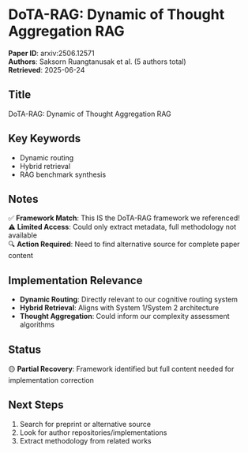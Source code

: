 # DoTA-RAG: Dynamic of Thought Aggregation RAG

**Paper ID**: arxiv:2506.12571  
**Authors**: Saksorn Ruangtanusak et al. (5 authors total)  
**Retrieved**: 2025-06-24  

## Title
DoTA-RAG: Dynamic of Thought Aggregation RAG

## Key Keywords
- Dynamic routing
- Hybrid retrieval  
- RAG benchmark synthesis

## Notes
✅ **Framework Match**: This IS the DoTA-RAG framework we referenced!  
⚠️ **Limited Access**: Could only extract metadata, full methodology not available  
🔍 **Action Required**: Need to find alternative source for complete paper content  

## Implementation Relevance
- **Dynamic Routing**: Directly relevant to our cognitive routing system
- **Hybrid Retrieval**: Aligns with System 1/System 2 architecture  
- **Thought Aggregation**: Could inform our complexity assessment algorithms

## Status
🟡 **Partial Recovery**: Framework identified but full content needed for implementation correction

## Next Steps
1. Search for preprint or alternative source
2. Look for author repositories/implementations
3. Extract methodology from related works